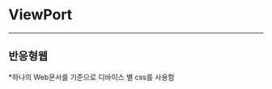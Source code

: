 # ViewPort
--------------------------
반응형웹
--------------------------
*하나의 Web문서를 기준으로 디바이스 별 css를 사용함

